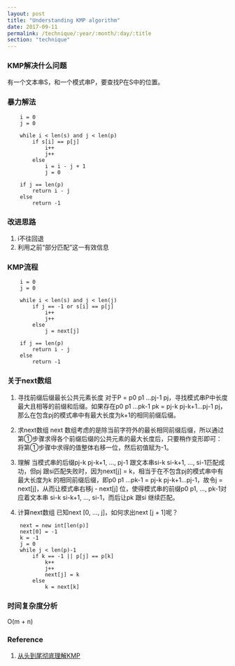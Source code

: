 ```yaml
---
layout: post
title: "Understanding KMP algorithm"
date: 2017-09-11
permalink: /technique/:year/:month/:day/:title
section: "technique"
---
```


### KMP解决什么问题
有一个文本串S，和一个模式串P，要查找P在S中的位置。

### 暴力解法
```
    i = 0
    j = 0

    while i < len(s) and j < len(p)
        if s[i] == p[j]
            i++
            j++
        else
            i = i - j + 1
            j = 0
    
    if j == len(p)
        return i - j
    else
        return -1
```

### 改进思路
1. i不往回退
2. 利用之前“部分匹配”这一有效信息

### KMP流程
```
    i = 0
    j = 0

    while i < len(s) and j < len(j)
        if j == -1 or s[i] == p[j]
            i++
            j++
        else
            j = next[j]
        
    if j == len(p)
        return i - j
    else
        return -1
```

### 关于next数组
1. 寻找前缀后缀最长公共元素长度
对于P = p0 p1 ...pj-1 pj，寻找模式串P中长度最大且相等的前缀和后缀。如果存在p0 p1 ...pk-1 pk = pj-k pj-k+1...pj-1 pj，那么在包含pj的模式串中有最大长度为k+1的相同前缀后缀。

2. 求next数组
next 数组考虑的是除当前字符外的最长相同前缀后缀，所以通过第①步骤求得各个前缀后缀的公共元素的最大长度后，只要稍作变形即可：将第①步骤中求得的值整体右移一位，然后初值赋为-1。

3. 理解
当模式串的后缀pj-k pj-k+1, ..., pj-1 跟文本串si-k si-k+1, ..., si-1匹配成功，但pj 跟si匹配失败时，因为next[j] = k，相当于在不包含pj的模式串中有最大长度为k 的相同前缀后缀，即p0 p1 ...pk-1 = pj-k pj-k+1...pj-1，故令j = next[j]，从而让模式串右移j - next[j] 位，使得模式串的前缀p0 p1, ..., pk-1对应着文本串 si-k si-k+1, ..., si-1，而后让pk 跟si 继续匹配。

4. 计算next数组
已知next [0, ..., j]，如何求出next [j + 1]呢？
```
    next = new int[len(p)]
    next[0] = -1
    k = -1
    j = 0
    while j < len(p)-1
        if k == -1 || p[j] == p[k]
            k++
            j++
            next[j] = k
        else 
            k = next[k]

```

### 时间复杂度分析
O(m + n)

### Reference
1. [从头到尾彻底理解KMP](http://blog.csdn.net/v_july_v/article/details/7041827)